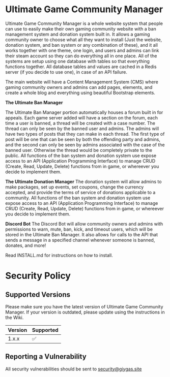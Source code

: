 # Ultimate Game Community Manager

Ultimate Game Community Manager is a whole website system that people can use to easily make their own gaming community website with a ban management system and donation system built in. It allows a gaming community owner to choose what all they want to install (Just the website, donation system, and ban system or any combination of these), and it all works together with one theme, one login, and users and admins can link their steam account so they can do everything all in one place. All of the systems are setup using one database with tables so that everything functions together. All database tables and values are cached in a Redis server (if you decide to use one), in case of an API failure.

The main website will have a Content Management System (CMS) where gaming community owners and admins can add pages, elements, and create a whole blog and everything using beautiful Bootstrap elements.

**The Ultimate Ban Manager**

The Ultimate Ban Manager portion automatically houses a forum built in for appeals. Each game server added will have a section on the forum, each time a user is banned, a thread will be created with a case number. The thread can only be seen by the banned user and admins. The admins will have two types of posts that they can make in each thread. The first type of post will be one that can be seen by both the offending party and admins, and the second can only be seen by admins associated with the case of the banned user. Otherwise the thread would be completely private to the public. All functions of the ban system and donation system use expose access to an API (Application Programming Interface) to manage CRUD (Create, Read, Update, Delete) functions from in game, or whereever you decide to implement them.

**The Ultimate Donation Manager**
The donation system will allow admins to make packages, set up events, set coupons, change the currency accepted, and provide the terms of service of donations applicable to a community. All functions of the ban system and donation system use expose access to an API (Application Programming Interface) to manage CRUD (Create, Read, Update, Delete) functions from in game, or whereever you decide to implement them.

**Discord Bot**
The Discord Bot will allow community owners and admins with permissions to warn, mute, ban, kick, and timeout users, which will be stored in the Ultimate Ban Manager. It also allows for calls to the API that sends a message in a specified channel whenever someone is banned, donates, and more!

Read INSTALL.md for instructions on how to install.

# Security Policy

## Supported Versions

Please make sure you have the latest version of Ultimate Game Community Manager. If your version is outdated, please update using the instructions in the Wiki.

| Version | Supported          |
| ------- | ------------------ |
| 1.x.x   | :white_check_mark: |

## Reporting a Vulnerability

All security vulnerabilities should be sent to security@giygas.site
